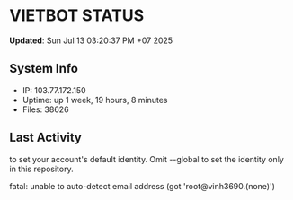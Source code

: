 # VIETBOT STATUS
**Updated**: Sun Jul 13 03:20:37 PM +07 2025

## System Info
- IP: 103.77.172.150
- Uptime: up 1 week, 19 hours, 8 minutes
- Files: 38626

## Last Activity

to set your account's default identity.
Omit --global to set the identity only in this repository.

fatal: unable to auto-detect email address (got 'root@vinh3690.(none)')
